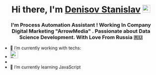 <h1 align="center">Hi there, I'm <a href="https://vk.com/kainbear" target="_blank">Denisov Stanislav</a> 
<img src="https://raw.githubusercontent.com/Tarikul-Islam-Anik/Animated-Fluent-Emojis/master/Emojis/Smilies/Blue%20Heart.png" alt="Blue Heart" width="25" height="25" />
<h3 align="center">I'm Process Automation Assistant ! Working In Company Digital Marketing "ArrowMedia" . Passionate about Data Science Development. With Love From Russia 🇷🇺</h3>
  
- 🔭 I’m currently working with techs:
- <img src="https://user-images.githubusercontent.com/74038190/212257472-08e52665-c503-4bd9-aa20-f5a4dae769b5.gif" alt="Python Icon" width="25" height="25" />
- 
- 🌱 I’m currently learning JavaScript 
